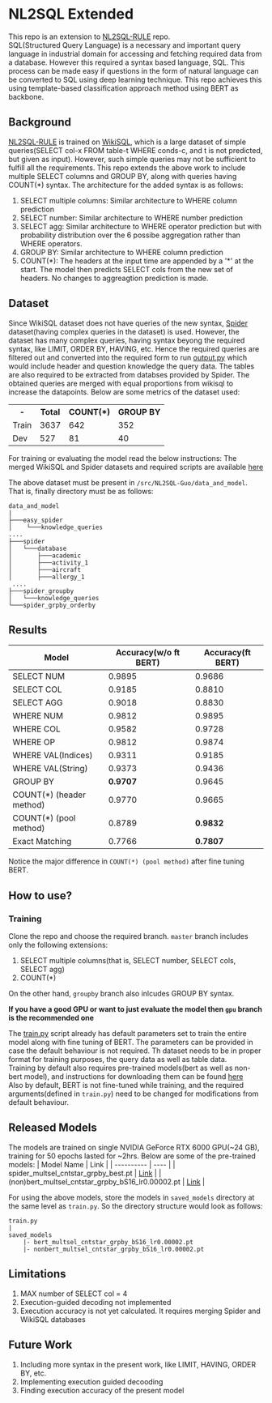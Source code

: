 # NL2SQL Extended
This repo is an extension to [NL2SQL-RULE](https://github.com/guotong1988/NL2SQL-RULE) repo.  
SQL(Structured Query Language) is a necessary and important query language in industrial domain for accessing and fetching required data from a database. However this required a syntax based language, SQL. This process can be made easy if questions in the form of natural language can be converted to SQL using deep learning technique. This repo achieves this using template-based classification approach method using BERT as backbone.

## Background
[NL2SQL-RULE](https://github.com/guotong1988/NL2SQL-RULE) is trained on [WikiSQL](https://github.com/salesforce/WikiSQL), which is a large dataset of simple queries(SELECT col-x FROM table-t WHERE conds-c, and t is not predicted, but given as input). However, such simple queries may not be sufficient to fulfill all the requirements. This repo extends the above work to include multiple SELECT columns and GROUP BY, along with queries having COUNT(*) syntax. The architecture for the added syntax is as follows:
1. SELECT multiple columns: Similar architecture to WHERE column prediction
2. SELECT number: Similar architecture to WHERE number prediction
3. SELECT agg: Similar architecture to WHERE operator prediction but with probability distribution over the 6 possibe aggregation rather than WHERE operators.
4. GROUP BY: Similar architecture to WHERE column prediction
5. COUNT(*): The headers at the input time are appended by a '\*' at the start. The model then predicts SELECT cols from the new set of headers. No changes to aggreagtion prediction is made. 

## Dataset
Since WikiSQL dataset does not have queries of the new syntax, [Spider](https://yale-lily.github.io/spider) dataset(having complex queries in the dataset) is used. However, the dataset has many complex queries, having syntax beyong the required syntax, like LIMIT, ORDER BY, HAVING, etc. Hence the required queries are filtered out and converted into the required form to run [output.py](NL2SQL-Guo/data_and_model/output_entity.py) which would include header and question knowledge the query data. The tables are also required to be extracted from databses provided by Spider. The obtained queries are merged with equal proportions from wikisql to increase the datapoints. Below are some metrics of the dataset used:  
<table>
    <tr>
        <th> - </th>
        <th>Total</th>
        <th>COUNT(*)</th>
        <th>GROUP BY</th>
    </tr>
    <tr>
        <td> Train</td>
        <td>3637</td>
        <td>642</td>
        <td>352</td>
    </tr>
    <tr>
        <td>Dev</td>
        <td>527</td>
        <td> 81</td>
        <td>40</td>
    </tr>
</table>  

For training or evaluating the model read the below instructions:
The merged WikiSQL and Spider datasets and required scripts are available [here](https://drive.google.com/file/d/14mfRe2Jx1_dG19bhWjVu1SiQaF_o3Zfd/view?usp=sharing)

The above dataset must be present in `/src/NL2SQL-Guo/data_and_model`. That is, finally directory must be as follows:
```
data_and_model  
|  
├───easy_spider                                                                                               │    └───knowledge_queries                                                                                    ....                                                                                                                      ├───spider                                                                                                              │   └───database                                                                                                          │       ├───academic                                                                                                      │       ├───activity_1                                                                                                    │       ├───aircraft                                                                                                      │       ├───allergy_1
 ....                                                                                                                                                                                                                                                 ├───spider_groupby                                                                                                      │   └───knowledge_queries                                                                                               └───spider_grpby_orderby 
```


## Results
| Model | Accuracy(w/o ft BERT) | Accuracy(ft BERT)
| ----------- | ----------- | ----- |
| SELECT NUM | 0.9895 | 0.9686 |
| SELECT COL | 0.9185 | 0.8810 |
| SELECT AGG | 0.9018 | 0.8830 |
| WHERE NUM | 0.9812 | 0.9895 |
| WHERE COL | 0.9582 | 0.9728 |
| WHERE OP |  0.9812 | 0.9874 |
| WHERE VAL(Indices) | 0.9311 | 0.9185 |
| WHERE VAL(String) | 0.9373 | 0.9436 |
| GROUP BY | **0.9707** | 0.9645 |
| COUNT(*) (header method)| 0.9770 | 0.9665 |
| COUNT(*) (pool method)| 0.8789 | **0.9832** |
| Exact Matching | 0.7766 | **0.7807** |

Notice the major difference in `COUNT(*) (pool method)` after fine tuning BERT. 


## How to use?
### Training 
Clone the repo and choose the required branch. `master` branch includes only the following extensions: 
1. SELECT multiple columns(that is, SELECT number, SELECT cols, SELECT agg)
2. COUNT(*)  

On the other hand, `groupby` branch also inlcudes GROUP BY syntax.  

**If you have a good GPU or want to just evaluate the model then `gpu` branch is the recommended one**

The [train.py](NL2SQL-Guo/train.py) script already has default parameters set to train the entire model along with fine tuning of BERT. The parameters can be provided in case the default behaviour is not required. Th dataset needs to be in proper format for training purposes, the query data as well as table data.  
 Training by default also requires pre-trained models(bert as well as non-bert model), and instructions for downloading them can be found [here](NL2SQL-Guo/README.md)  
Also by default, BERT is not fine-tuned while training, and the required arguments(defined in `train.py`) need to be changed for modifications from default behaviour.
## Released Models
The models are trained on single NVIDIA GeForce RTX 6000 GPU(~24 GB), training for 50 epochs lasted for ~2hrs. Below are some of the pre-trained models:
| Model Name | Link |
| ---------- | ---- |
| spider_multsel_cntstar_grpby_best.pt | [Link](https://drive.google.com/file/d/1VBdcTImJTYwDvHCB8aMckgCEYtLJ80mN/view?usp=sharing) |
| (non)bert_multsel_cntstar_grpby_bS16_lr0.00002.pt | [Link](https://drive.google.com/drive/folders/1_ep8leWhJ_mpbHuh-D2Gu7OeOv3VKBjh?usp=sharing) |

For using the above models, store the models in `saved_models`  directory at the same level as `train.py`. So the directory structure would look as follows:
```
train.py
|
saved_models
    |- bert_multsel_cntstar_grpby_bS16_lr0.00002.pt 
    |- nonbert_multsel_cntstar_grpby_bS16_lr0.00002.pt
```

## Limitations
1. MAX number of SELECT col = 4
2. Execution-guided decoding not implemented
3. Execution accuracy is not yet calculated. It requires merging Spider and WikiSQL databases

## Future Work
1. Including more syntax in the present work, like LIMIT, HAVING, ORDER BY, etc.
2. Implementing execution guided decooding
3. Finding execution accuracy of the present model

<!-- By Harsh-Sensei -->
